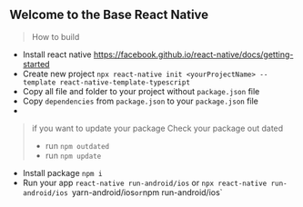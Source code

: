 ## Welcome to the Base React Native

> How to build
- Install react native
	    https://facebook.github.io/react-native/docs/getting-started
- Create new project
		`npx react-native init <yourProjectName> --template react-native-template-typescript`
- Copy all file and folder to your project without `package.json` file
- Copy `dependencies` from `package.json` to your `package.json` file
- 

> if you want to update your package
>  Check your package out dated
>  - run `npm outdated`
> -  run `npm update`

- Install package
				`npm i`
 - Run your app
			   `react-native run-android/ios` or
			   `npx react-native run-android/ios
			    `yarn-android/ios` or
				`npm run-android/ios`
